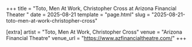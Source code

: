+++
title = "Toto, Men At Work, Christopher Cross at Arizona Financial Theater "
date = 2025-08-21
template = "page.html"
slug = "2025-08-21-toto-men-at-work-christopher-cross"

[extra]
artist = "Toto, Men At Work, Christopher Cross"
venue = "Arizona Financial Theatre"
venue_url = "https://www.azfinancialtheatre.com/"
+++
